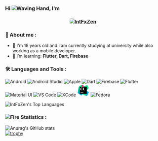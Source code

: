 ### Hi <img src="https://raw.githubusercontent.com/Tarikul-Islam-Anik/Animated-Fluent-Emojis/master/Emojis/Hand%20gestures/Waving%20Hand.png" alt="Waving Hand" width="25" height="25" />, I'm


<h3 align="center"><a href="https://hud0shnik.github.io/">
   <img alt="IntFxZen" src="https://readme-typing-svg.herokuapp.com/?lines=IntFxZen;Flutter+mobile+developer&font=Fira%20Code&width=440&height=45&color=70a5fd&vCenter=true&size=25"></a>
</h3>
<h3>🔎 About me :</h3>

   - 🔭 I'm 18 years old and I am currently studying at university while also working as a mobile developer.
   - 🌱 I’m learning: **Flutter, Dart, Firebase**



<h3>🛠 Languages and Tools :</h3>
<p>
  <img src="https://img.icons8.com/?size=100&id=P2AnGyiJxMpp&format=png&color=000000" alt="Android" width="40" height="40"/>
  <img src="https://img.icons8.com/?size=100&id=EgOU93v1DHjU&format=png&color=000000" alt="Android Studio" width="40" height="40"/>
  <img src="https://img.icons8.com/?size=100&id=bN2IQyaCUVk5&format=png&color=000000" alt="Apple" width="40" height="40"/> 
  <img src="https://img.icons8.com/?size=100&id=7AFcZ2zirX6Y&format=png&color=000000" alt="Dart" width="40" height="40"/>
  <img src="https://img.icons8.com/?size=100&id=62452&format=png&color=000000" alt="Firebase" width="40" height="40"/>
  <img src="https://img.icons8.com/?size=100&id=7I3BjCqe9rjG&format=png&color=000000" alt="Flutter" width="40" height="40"/>
  <img src="https://img.icons8.com/?size=100&id=gFw7X5Tbl3ss&format=png&color=000000" alt="Material UI" width="40" height="40"/>
  <img src="https://img.icons8.com/?size=100&id=9OGIyU8hrxW5&format=png&color=000000" alt="VS Code" width="40" height="40"/>
  <img src="https://img.icons8.com/?size=100&id=51974&format=png&color=000000" alt="XCode" width="40" height="40"/>
  <img src="https://github.com/devicons/devicon/blob/master/icons/clion/clion-original.svg" alt="СLion" width="40" height="40"/>
  <img src="https://img.icons8.com/?size=100&id=ZbBhBW0N2q3D&format=png&color=000000" alt="Fedora" width="40" height="40"/>

</p>

<img alt="IntFxZen's Top Languages" src="https://github-readme-stats.vercel.app/api/top-langs?username=intfxzen&langs_count=4&layout=compact&theme=tokyonight&bg_color=1F222E&title_color=70a5fd&icon_color=F8D866&border_color=e1dfe0&hide=Cmake,makefile" height="195px"/>

<h3><img src="https://raw.githubusercontent.com/Tarikul-Islam-Anik/Animated-Fluent-Emojis/master/Emojis/Travel%20and%20places/Fire.png" alt="Fire" width="25" height="25" /> Statistics :</h3>

![Anurag's GitHub stats](https://github-readme-stats.vercel.app/api?username=intfxzen&show_icons=true&theme=tokyonight&width=100px)
<br>
[![trophy](https://github-profile-trophy.vercel.app/?username=intfxzen&theme=tokyonight&column=4&row=1&margin-w=15&margin-h=15)](https://github.com/ryo-ma/github-profile-trophy)


<!--
**IntFxZen/IntFxZen** is a ✨ _special_ ✨ repository because its `README.md` (this file) appears on your GitHub profile.

Here are some ideas to get you started:


- 🔭 I’m currently working on ...
- 🌱 I’m currently learning ...
- 👯 I’m looking to collaborate on ...
- 🤔 I’m looking for help with ...
- 💬 Ask me about ...
- 📫 How to reach me: ...
- 😄 Pronouns: ...
- ⚡ Fun fact: ...
-->
